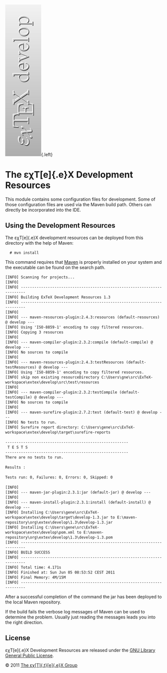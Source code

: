![](src/images/develop-side.png){.left}

The εχT[e]{.e}X Development Resources
=====================================

This module contains some configuration files for development. Some of
those configuration files are used via the Maven build path. Others can
directly be incorporated into the IDE.

Using the Development Resources
-------------------------------

The εχT[e]{.e}X development resources can be deployed from this
directory with the help of Maven:

      # mvn install

This command requires that [Maven](http://maven.apache.org) is properly
installed on your system and the executable can be found on the search
path.

``` {.output}
[INFO] Scanning for projects...
[INFO]                                                                         
[INFO] ------------------------------------------------------------------------
[INFO] Building ExTeX Development Resources 1.3
[INFO] ------------------------------------------------------------------------
[INFO] 
[INFO] --- maven-resources-plugin:2.4.3:resources (default-resources) @ develop ---
[INFO] Using 'ISO-8859-1' encoding to copy filtered resources.
[INFO] Copying 3 resources
[INFO] 
[INFO] --- maven-compiler-plugin:2.3.2:compile (default-compile) @ develop ---
[INFO] No sources to compile
[INFO] 
[INFO] --- maven-resources-plugin:2.4.3:testResources (default-testResources) @ develop ---
[INFO] Using 'ISO-8859-1' encoding to copy filtered resources.
[INFO] skip non existing resourceDirectory C:\Users\gne\src\ExTeX-workspace\extex\develop\src\test\resources
[INFO] 
[INFO] --- maven-compiler-plugin:2.3.2:testCompile (default-testCompile) @ develop ---
[INFO] No sources to compile
[INFO] 
[INFO] --- maven-surefire-plugin:2.7.2:test (default-test) @ develop ---
[INFO] No tests to run.
[INFO] Surefire report directory: C:\Users\gene\src\ExTeX-workspace\extex\develop\target\surefire-reports

-------------------------------------------------------
 T E S T S
-------------------------------------------------------
There are no tests to run.

Results :

Tests run: 0, Failures: 0, Errors: 0, Skipped: 0

[INFO] 
[INFO] --- maven-jar-plugin:2.3.1:jar (default-jar) @ develop ---
[INFO] 
[INFO] --- maven-install-plugin:2.3.1:install (default-install) @ develop ---
[INFO] Installing C:\Users\gene\src\ExTeX-workspace\extex\develop\target\develop-1.3.jar to E:\maven-repository\org\extex\develop\1.3\develop-1.3.jar
[INFO] Installing C:\Users\gene\src\ExTeX-workspace\extex\develop\pom.xml to E:\maven-repository\org\extex\develop\1.3\develop-1.3.pom
[INFO] ------------------------------------------------------------------------
[INFO] BUILD SUCCESS
[INFO] ------------------------------------------------------------------------
[INFO] Total time: 4.171s
[INFO] Finished at: Sun Jun 05 08:53:52 CEST 2011
[INFO] Final Memory: 4M/15M
[INFO] ------------------------------------------------------------------------
```

After a successful completion of the command the jar has been deployed
to the local Maven repository.

If the build fails the verbose log messages of Maven can be used to
determine the problem. Usually just reading the messages leads you into
the right direction.

License
-------

εχT[e]{.e}X Development Resources are released under the [GNU Library
General Public License](LICENSE.html).

© 2011 [The εχ[T]{.t}[e]{.e}X Group](mailto:extex@dante.de)
